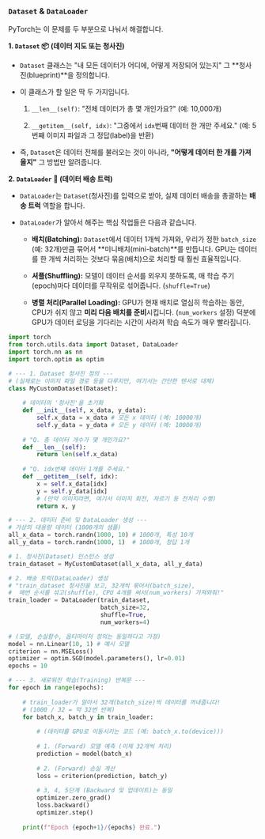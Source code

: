 ### `Dataset` & `DataLoader`

PyTorch는 이 문제를 두 부분으로 나눠서 해결합니다.

**1. `Dataset` 📦 (데이터 지도 또는 청사진)**

- `Dataset` 클래스는 "내 모든 데이터가 어디에, 어떻게 저장되어 있는지" 그 **청사진(blueprint)**을 정의합니다.
    
- 이 클래스가 할 일은 딱 두 가지입니다.
    
    1. `__len__(self)`: "전체 데이터가 총 몇 개인가요?" (예: 10,000개)
        
    2. `__getitem__(self, idx)`: "그중에서 `idx`번째 데이터 한 개만 주세요." (예: 5번째 이미지 파일과 그 정답(label)을 반환)
        
- 즉, `Dataset`은 데이터 전체를 불러오는 것이 아니라, **"어떻게 데이터 한 개를 가져올지"** 그 방법만 알려줍니다.
    

**2. `DataLoader` 🚚 (데이터 배송 트럭)**

- `DataLoader`는 `Dataset`(청사진)를 입력으로 받아, 실제 데이터 배송을 총괄하는 **배송 트럭** 역할을 합니다.
    
- `DataLoader`가 알아서 해주는 핵심 작업들은 다음과 같습니다.
    
    - **배치(Batching):** `Dataset`에서 데이터 1개씩 가져와, 우리가 정한 `batch_size` (예: 32개)만큼 묶어서 **미니배치(mini-batch)**를 만듭니다. GPU는 데이터를 한 개씩 처리하는 것보다 묶음(배치)으로 처리할 때 훨씬 효율적입니다.
        
    - **셔플(Shuffling):** 모델이 데이터 순서를 외우지 못하도록, 매 학습 주기(epoch)마다 데이터를 무작위로 섞어줍니다. (`shuffle=True`)
        
    - **병렬 처리(Parallel Loading):** GPU가 현재 배치로 열심히 학습하는 동안, CPU가 쉬지 않고 **미리 다음 배치를 준비**시킵니다. (`num_workers` 설정) 덕분에 GPU가 데이터 로딩을 기다리는 시간이 사라져 학습 속도가 매우 빨라집니다.

```python
import torch
from torch.utils.data import Dataset, DataLoader
import torch.nn as nn
import torch.optim as optim

# --- 1. Dataset 청사진 정의 ---
# (실제로는 이미지 파일 경로 등을 다루지만, 여기서는 간단한 텐서로 대체)
class MyCustomDataset(Dataset):
    
    # 데이터의 '청사진'을 초기화
    def __init__(self, x_data, y_data):
        self.x_data = x_data # 모든 x 데이터 (예: 10000개)
        self.y_data = y_data # 모든 y 데이터 (예: 10000개)
    
    # "Q. 총 데이터 개수가 몇 개인가요?"
    def __len__(self):
        return len(self.x_data)
    
    # "Q. idx번째 데이터 1개를 주세요."
    def __getitem__(self, idx):
        x = self.x_data[idx]
        y = self.y_data[idx]
        # (만약 이미지라면, 여기서 이미지 회전, 자르기 등 전처리 수행)
        return x, y

# --- 2. 데이터 준비 및 DataLoader 생성 ---
# 가상의 대용량 데이터 (1000개의 샘플)
all_x_data = torch.randn(1000, 10) # 1000개, 특성 10개
all_y_data = torch.randn(1000, 1)  # 1000개, 정답 1개

# 1. 청사진(Dataset) 인스턴스 생성
train_dataset = MyCustomDataset(all_x_data, all_y_data)

# 2. 배송 트럭(DataLoader) 생성
# "train_dataset 청사진을 보고, 32개씩 묶어서(batch_size), 
#  매번 순서를 섞고(shuffle), CPU 4개를 써서(num_workers) 가져와줘!"
train_loader = DataLoader(train_dataset, 
                          batch_size=32, 
                          shuffle=True, 
                          num_workers=4)

# (모델, 손실함수, 옵티마이저 정의는 동일하다고 가정)
model = nn.Linear(10, 1) # 예시 모델
criterion = nn.MSELoss()
optimizer = optim.SGD(model.parameters(), lr=0.01)
epochs = 10

# --- 3. 새로워진 학습(Training) 반복문 ---
for epoch in range(epochs):
    
    # train_loader가 알아서 32개(batch_size)씩 데이터를 꺼내줍니다!
    # (1000 / 32 = 약 32번 반복)
    for batch_x, batch_y in train_loader:
        
        # (데이터를 GPU로 이동시키는 코드 (예: batch_x.to(device)))
        
        # 1. (Forward) 모델 예측 (이제 32개씩 처리)
        prediction = model(batch_x)
        
        # 2. (Forward) 손실 계산
        loss = criterion(prediction, batch_y)
        
        # 3, 4, 5단계 (Backward 및 업데이트)는 동일
        optimizer.zero_grad()
        loss.backward()
        optimizer.step()
    
    print(f"Epoch {epoch+1}/{epochs} 완료.")
```